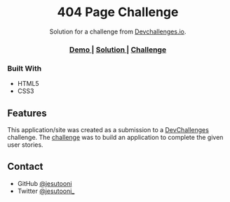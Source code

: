 
<h1 align="center">404 Page Challenge</h1>

<div align="center">
   Solution for a challenge from  <a href="http://devchallenges.io" target="_blank">Devchallenges.io</a>.
</div>

<div align="center">
  <h3>
    <a href="https://{silly-khorana-98fb9c.netlify.app/}">
      Demo
    </a>
    <span> | </span>
    <a href="https://{devchallenges.io/solutions/wM1dzBDs0EVMUBQPXbYC}">
      Solution
    </a>
    <span> | </span>
    <a href="https://devchallenges.io/challenges/wBunSb7FPrIepJZAg0sY">
      Challenge
    </a>
  </h3>
</div>


### Built With
- HTML5
- CSS3

## Features

This application/site was created as a submission to a [DevChallenges](https://devchallenges.io/challenges) challenge. The [challenge](https://devchallenges.io/challenges/wBunSb7FPrIepJZAg0sY) was to build an application to complete the given user stories.


## Contact
- GitHub [@jesutooni](https://{github.com/jesutooni})
- Twitter [@jesutooni_](https://{twitter.com/jesutooni_})
